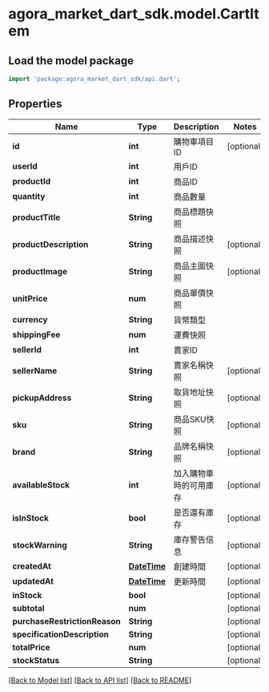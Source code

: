 # agora_market_dart_sdk.model.CartItem

## Load the model package
```dart
import 'package:agora_market_dart_sdk/api.dart';
```

## Properties
Name | Type | Description | Notes
------------ | ------------- | ------------- | -------------
**id** | **int** | 購物車項目ID | [optional] 
**userId** | **int** | 用戶ID | 
**productId** | **int** | 商品ID | 
**quantity** | **int** | 商品數量 | 
**productTitle** | **String** | 商品標題快照 | 
**productDescription** | **String** | 商品描述快照 | [optional] 
**productImage** | **String** | 商品主圖快照 | [optional] 
**unitPrice** | **num** | 商品單價快照 | 
**currency** | **String** | 貨幣類型 | 
**shippingFee** | **num** | 運費快照 | 
**sellerId** | **int** | 賣家ID | 
**sellerName** | **String** | 賣家名稱快照 | [optional] 
**pickupAddress** | **String** | 取貨地址快照 | [optional] 
**sku** | **String** | 商品SKU快照 | [optional] 
**brand** | **String** | 品牌名稱快照 | [optional] 
**availableStock** | **int** | 加入購物車時的可用庫存 | [optional] 
**isInStock** | **bool** | 是否還有庫存 | [optional] 
**stockWarning** | **String** | 庫存警告信息 | [optional] 
**createdAt** | [**DateTime**](DateTime.md) | 創建時間 | [optional] 
**updatedAt** | [**DateTime**](DateTime.md) | 更新時間 | [optional] 
**inStock** | **bool** |  | [optional] 
**subtotal** | **num** |  | [optional] 
**purchaseRestrictionReason** | **String** |  | [optional] 
**specificationDescription** | **String** |  | [optional] 
**totalPrice** | **num** |  | [optional] 
**stockStatus** | **String** |  | [optional] 

[[Back to Model list]](../README.md#documentation-for-models) [[Back to API list]](../README.md#documentation-for-api-endpoints) [[Back to README]](../README.md)


